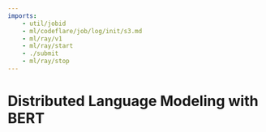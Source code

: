 ```yaml
---
imports:
    - util/jobid
    - ml/codeflare/job/log/init/s3.md
    - ml/ray/v1
    - ml/ray/start
    - ./submit
    - ml/ray/stop
---
```


# Distributed Language Modeling with BERT

